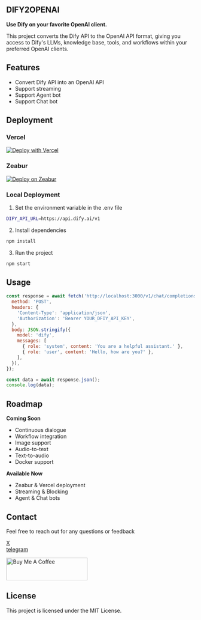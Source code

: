 ## DIFY2OPENAI
**Use Dify on your favorite OpenAI client.**

This project converts the Dify API to the OpenAI API format, giving you access to Dify's LLMs, knowledge base, tools, and workflows within your preferred OpenAI clients.


## Features
- Convert Dify API into an OpenAI API
- Support streaming
- Support Agent bot
- Support Chat bot

## Deployment
### Vercel
[![Deploy with Vercel](https://vercel.com/button)](https://vercel.com/new/clone?repository-url=https://github.com/fatwang2/dify2openai&env=DIFY_API_URL&envDescription=https://api.dify.ai/v1)

### Zeabur
[![Deploy on Zeabur](https://zeabur.com/button.svg)](https://zeabur.com/templates/92RLEZ?referralCode=fatwang2)

### Local Deployment
1. Set the environment variable in the .env file
```bash
DIFY_API_URL=https://api.dify.ai/v1
```

2. Install dependencies 
```bash
npm install
```

3. Run the project
```bash
npm start
```

## Usage
```JavaScript
const response = await fetch('http://localhost:3000/v1/chat/completions', {
  method: 'POST',
  headers: {
    'Content-Type': 'application/json',
    'Authorization': 'Bearer YOUR_DFIY_API_KEY',
  },
  body: JSON.stringify({
    model: 'dify',
    messages: [
      { role: 'system', content: 'You are a helpful assistant.' },
      { role: 'user', content: 'Hello, how are you?' },
    ],
  }),
});

const data = await response.json();
console.log(data);
```

## Roadmap
**Coming Soon**
*   Continuous dialogue
*   Workflow integration
*   Image support
*   Audio-to-text
*   Text-to-audio
*   Docker support

**Available Now**
*   Zeabur & Vercel deployment
*   Streaming & Blocking
*   Agent & Chat bots

## Contact
Feel free to reach out for any questions or feedback

[X](https://sum4all.site/twitter)\
[telegram](https://sum4all.site/telegram)

<a href="https://www.buymeacoffee.com/fatwang2" target="_blank"><img src="https://cdn.buymeacoffee.com/buttons/v2/default-yellow.png" alt="Buy Me A Coffee" style="height: 60px !important;width: 217px !important;" ></a>

## License
This project is licensed under the MIT License.
